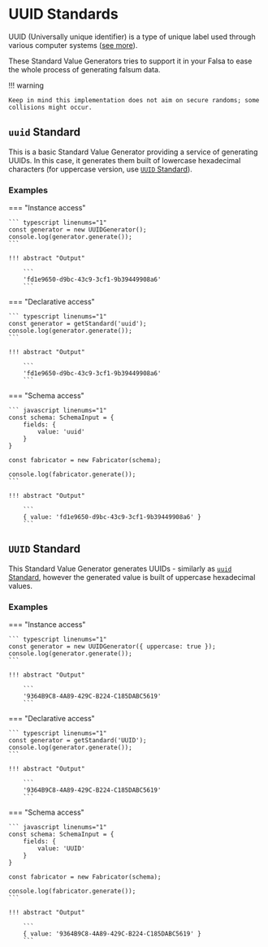 # UUID Standards

UUID (Universally unique identifier) is a type of unique label used through various computer systems 
([see more](https://en.wikipedia.org/wiki/Universally_unique_identifier)).

These Standard Value Generators tries to support it in your Falsa to ease the whole process of generating falsum data.

!!! warning

    Keep in mind this implementation does not aim on secure randoms; some collisions might occur.


## `uuid` Standard

This is a basic Standard Value Generator providing a service of generating UUIDs. In this case, it generates them 
built of lowercase hexadecimal characters (for uppercase version, use [`UUID` Standard](#uuid-standard-1)).


### Examples

=== "Instance access"

    ``` typescript linenums="1"
    const generator = new UUIDGenerator();
    console.log(generator.generate());
    ```

    !!! abstract "Output"

        ```
        'fd1e9650-d9bc-43c9-3cf1-9b39449908a6'
        ```

=== "Declarative access"

    ``` typescript linenums="1"
    const generator = getStandard('uuid');
    console.log(generator.generate());
    ```

    !!! abstract "Output"

        ```
        'fd1e9650-d9bc-43c9-3cf1-9b39449908a6'
        ```

=== "Schema access"

    ``` javascript linenums="1"
    const schema: SchemaInput = {
        fields: {
            value: 'uuid'
        }
    }

    const fabricator = new Fabricator(schema);

    console.log(fabricator.generate());
    ```

    !!! abstract "Output"

        ```
        { value: 'fd1e9650-d9bc-43c9-3cf1-9b39449908a6' }
        ```


## `UUID` Standard

This Standard Value Generator generates UUIDs - similarly as 
[`uuid` Standard](#uuid-standard), however the generated value is built
of uppercase hexadecimal values.


### Examples

=== "Instance access"

    ``` typescript linenums="1"
    const generator = new UUIDGenerator({ uppercase: true });
    console.log(generator.generate());
    ```

    !!! abstract "Output"

        ```
        '9364B9C8-4A89-429C-B224-C185DABC5619'
        ```

=== "Declarative access"

    ``` typescript linenums="1"
    const generator = getStandard('UUID');
    console.log(generator.generate());
    ```

    !!! abstract "Output"

        ```
        '9364B9C8-4A89-429C-B224-C185DABC5619'
        ```

=== "Schema access"

    ``` javascript linenums="1"
    const schema: SchemaInput = {
        fields: {
            value: 'UUID'
        }
    }

    const fabricator = new Fabricator(schema);

    console.log(fabricator.generate());
    ```

    !!! abstract "Output"

        ```
        { value: '9364B9C8-4A89-429C-B224-C185DABC5619' }
        ```